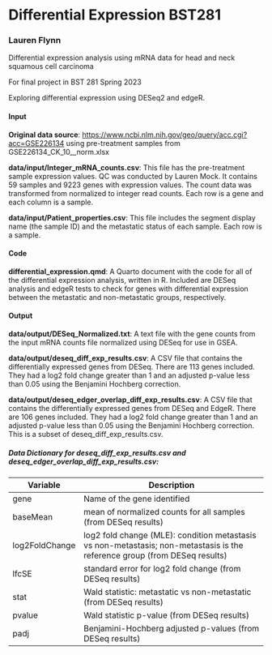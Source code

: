 # Differential Expression BST281

### Lauren Flynn

Differential expression analysis using mRNA data for head and neck squamous cell carcinoma

For final project in BST 281 Spring 2023

Exploring differential expression using DESeq2 and edgeR.


#### Input

**Original data source**: https://www.ncbi.nlm.nih.gov/geo/query/acc.cgi?acc=GSE226134 using pre-treatment samples from GSE226134_CK_10__norm.xlsx

**data/input/Integer_mRNA_counts.csv**: This file has the pre-treatment sample expression values. QC was conducted by Lauren Mock. It contains 59 samples and 9223 genes with expression values. The count data was transformed from normalized to integer read counts. Each row is a gene and each column is a sample.

**data/input/Patient_properties.csv**: This file includes the segment display name (the sample ID) and the metastatic status of each sample. Each row is a sample.

#### Code

**differential_expression.qmd**: A Quarto document with the code for all of the differential expression analysis, written in R. Included are DESeq analysis and edgeR tests to check for genes with differential expression between the metastatic and non-metastatic groups, respectively.


#### Output

**data/output/DESeq_Normalized.txt**: A text file with the gene counts from the input mRNA counts file normalized using DESeq for use in GSEA. 



**data/output/deseq_diff_exp_results.csv**: A CSV file that contains the differentially expressed genes from DESeq. There are 113 genes included. They had a log2 fold change greater than 1 and an adjusted p-value less than 0.05 using the Benjamini Hochberg correction. 

**data/output/deseq_edger_overlap_diff_exp_results.csv**: A CSV file that contains the differentially expressed genes from DESeq and EdgeR. There are 106 genes included. They had a log2 fold change greater than 1 and an adjusted p-value less than 0.05 using the Benjamini Hochberg correction. This is a subset of deseq_diff_exp_results.csv. 

##### Data Dictionary for deseq_diff_exp_results.csv and deseq_edger_overlap_diff_exp_results.csv:


| Variable      | Description |
| ----------- | ----------- |
| gene      | Name of the gene identified       |
| baseMean   | mean of normalized counts for all samples (from DESeq results)        |
| log2FoldChange | log2 fold change (MLE): condition metastasis vs non-metastasis; non-metastasis is the reference group (from DESeq results)|
| lfcSE | standard error for log2 fold change (from DESeq results) |
| stat | Wald statistic: metastatic vs non-metastatic (from DESeq results)|
| pvalue | Wald statistic p-value (from DESeq results)|
| padj | Benjamini-Hochberg adjusted p-values (from DESeq results)|


